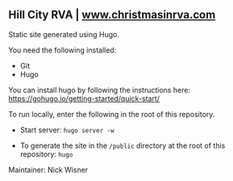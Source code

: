 ## Hill City RVA | www.christmasinrva.com

Static site generated using Hugo.

You need the following installed:

- Git
- Hugo

You can install hugo by following the instructions here: https://gohugo.io/getting-started/quick-start/

To run locally, enter the following in the root of this repository.

- Start server: `hugo server -w`

- To generate the site in the `/public` directory at the root of this repository: `hugo`

Maintainer: Nick Wisner
